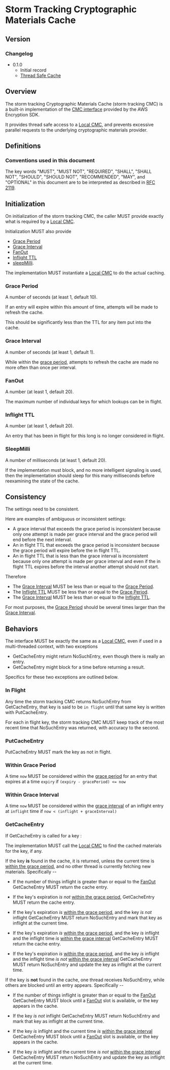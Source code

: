 [//]: # "Copyright Amazon.com Inc. or its affiliates. All Rights Reserved."
[//]: # "SPDX-License-Identifier: CC-BY-SA-4.0"

# Storm Tracking Cryptographic Materials Cache

## Version

### Changelog

- 0.1.0
  - Initial record
  - [Thread Safe Cache](../changes/2023-06-19_thread_safe_cache/change.md)

## Overview

The storm tracking Cryptographic Materials Cache (storm tracking CMC)
is a built-in implementation of the [CMC interface](cryptographic-materials-cache.md)
provided by the AWS Encryption SDK.

It provides thread safe access to a [Local CMC](local-cryptographic-materials-cache.md),
and prevents excessive parallel requests to the underlying cryptographic materials provider.

## Definitions

### Conventions used in this document

The key words "MUST", "MUST NOT", "REQUIRED", "SHALL", "SHALL NOT", "SHOULD", "SHOULD NOT", "RECOMMENDED", "MAY", and "OPTIONAL"
in this document are to be interpreted as described in [RFC 2119](https://tools.ietf.org/html/rfc2119).

## Initialization

On initialization of the storm tracking CMC,
the caller MUST provide exactly what is required by a
[Local CMC](local-cryptographic-materials-cache.md).

Initialization MUST also provide

- [Grace Period](#grace-period)
- [Grace Interval](#grace-interval)
- [FanOut](#fanout)
- [Inflight TTL](#inflight-ttl)
- [sleepMilli](#sleepmilli).

The implementation MUST instantiate a [Local CMC](local-cryptographic-materials-cache.md)
to do the actual caching.

### Grace Period

A number of seconds (at least 1, default 10).

If an entry will expire within this amount of time,
attempts will be made to refresh the cache.

This should be significantly less than the TTL for any item put into the cache.

### Grace Interval

A number of seconds (at least 1, default 1).

While within the [grace period](#grace-period),
attempts to refresh the cache are made no more often than once per interval.

### FanOut

A number (at least 1, default 20).

The maximum number of individual keys for which lookups can be in flight.

### Inflight TTL

A number (at least 1, default 20).

An entry that has been in flight for this long is no longer considered in flight.

### SleepMilli

A number of milliseconds (at least 1, default 20).

If the implementation must block, and no more intelligent signaling is used,
then the implementation should sleep for this many milliseconds before
reexamining the state of the cache.

## Consistency

The settings need to be consistent.

Here are examples of ambiguous or inconsistent settings:

- A grace interval that exceeds the grace period is inconsistent because only one attempt is made per grace interval and the grace period will end before the next interval.
- An in flight TTL that exceeds the grace period is inconsistent because the grace period will expire before the in flight TTL.
- An in flight TTL that is less than the grace interval is inconsistent because only one attempt is made per grace interval and even if the in flight TTL expires before the interval another attempt should not start.

Therefore

- The [Grace Interval](#grace-interval) MUST be less than or equal to the [Grace Period](#grace-period).
- The [Inflight TTL](#inflight-ttl) MUST be less than or equal to the [Grace Period](#grace-period).
- The [Grace Interval](#grace-interval) MUST be less than or equal to the [Inflight TTL](#inflight-ttl).

For most purposes, the [Grace Period](#grace-period) should be several times larger than the [Grace Interval](#grace-interval).

## Behaviors

The interface MUST be exactly the same as a [Local CMC](local-cryptographic-materials-cache.md),
even if used in a multi-threaded context, with two exceptions

- GetCacheEntry might return NoSuchEntry, even though there is really an entry.
- GetCacheEntry might block for a time before returning a result.

Specifics for these two exceptions are outlined below.

### In Flight

Any time the storm tracking CMC returns NoSuchEntry from GetCacheEntry,
that key is said to be `in flight` until that same key is written with PutCacheEntry.

For each in flight key, the storm tracking CMC MUST keep track of the most recent time
that NoSuchEntry was returned, with accuracy to the second.

### PutCacheEntry

PutCacheEntry MUST mark the key as not in flight.

### Within Grace Period

A time `now` MUST be considered within the [grace period](#grace-period) for an entry that expires
at a time `expiry` if `(expiry - gracePeriod) <= now`

### Within Grace Interval

A time `now` MUST be considered within the [grace interval](#grace-interval)
of an inflight entry at `inflight` time
if `now < (inflight + graceInterval)`

### GetCacheEntry

If GetCacheEntry is called for a key :

The implementation MUST call the [Local CMC](local-cryptographic-materials-cache.md)
to find the cached materials for the key, if any.

If the key **is** found in the cache, it is returned,
unless the current time is [within the grace period](#within-grace-period),
and no other thread is currently fetching new materials. Specifically --

- If the number of things inflight is greater than or equal to the [FanOut](#fanout)
  GetCacheEntry MUST return the cache entry.

- If the key's expiration _is not_ [within the grace period](#within-grace-period),
  GetCacheEntry MUST return the cache entry.

- If the key's expiration _is_ [within the grace period](#within-grace-period),
  and the key _is not_ inflight
  GetCacheEntry MUST return NoSuchEntry and mark that key as inflight at the current time.

- If the key's expiration _is_ [within the grace period](#within-grace-period),
  and the key _is_ inflight
  and the inflight time _is_ [within the grace interval](#within-grace-interval)
  GetCacheEntry MUST return the cache entry.

- If the key's expiration _is_ [within the grace period](#within-grace-period),
  and the key _is_ inflight
  and the inflight time _is not_ [within the grace interval](#within-grace-interval)
  GetCacheEntry MUST return NoSuchEntry and update the key as inflight at the current time.

If the key is **not** found in the cache,
one thread receives NoSuchEntry, while others are blocked until an entry appears. Specifically --

- If the number of things inflight is greater than or equal to the [FanOut](#fanout)
  GetCacheEntry MUST block until a [FanOut](#fanout) slot is available, or the key appears in the cache.

- If the key _is not_ inflight
  GetCacheEntry MUST return NoSuchEntry and mark that key as inflight at the current time.

- If the key _is_ inflight
  and the current time _is_ [within the grace interval](#within-grace-interval)
  GetCacheEntry MUST block until a [FanOut](#fanout) slot is available, or the key appears in the cache.

- If the key _is_ inflight
  and the current time _is not_ [within the grace interval](#within-grace-interval)
  GetCacheEntry MUST return NoSuchEntry and update the key as inflight at the current time.

